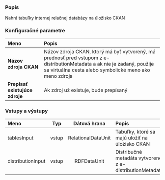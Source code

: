 ### Popis

Nahrá tabuľky internej relačnej databázy na úložisko CKAN

### Konfiguračné parametre

| Meno | Popis |
|:----|:----|
|**Názov zdroja CKAN** | Názov zdroja CKAN, ktorý má byť vytvorený, má prednosť pred vstupom z e-distributionMetadata a ak nie je zadaný, použije sa virtuálna cesta alebo symbolické meno ako meno zdroja |
|**Prepísať existujúce zdroje**| Ak zdroj už existuje, bude prepísaný |

### Vstupy a výstupy ###

|Meno |Typ | Dátová hrana | Popis | Povinné |
|:--------|:------:|:------:|:-------------|:---------------------:|
|tablesInput       |vstup| RelationalDataUnit | Tabuľky, ktoré sa majú uložiť na úložisko CKAN |áno|
|distributionInput |vstup| RDFDataUnit | Distribučné metadáta vytvorené z e-distributionMetadata | |
